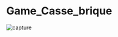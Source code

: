 # Game_Casse_brique<br>
![capture](https://user-images.githubusercontent.com/62157910/224524903-e8dc8426-bdef-4572-ac5d-d5a69196cecb.jpeg)
